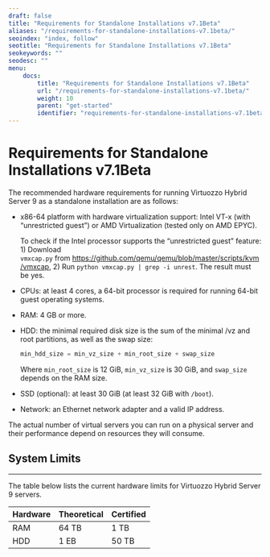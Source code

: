 ```yaml
---
draft: false
title: "Requirements for Standalone Installations v7.1Beta"
aliases: "/requirements-for-standalone-installations-v7.1beta/"
seoindex: "index, follow"
seotitle: "Requirements for Standalone Installations v7.1Beta"
seokeywords: ""
seodesc: ""
menu:
    docs:
        title: "Requirements for Standalone Installations v7.1Beta"
        url: "/requirements-for-standalone-installations-v7.1beta/"
        weight: 10
        parent: "get-started"
        identifier: "requirements-for-standalone-installations-v7.1beta.md"
---
```

# Requirements for Standalone Installations v7.1Beta

The recommended hardware requirements for running Virtuozzo Hybrid Server 9 as a standalone installation are as follows:

-   x86-64 platform with hardware virtualization support: Intel VT-x (with “unrestricted guest”) or AMD Virtualization (tested only on AMD EPYC).

    To check if the Intel processor supports the “unrestricted guest” feature: 1) Download `vmxcap.py` from <https://github.com/qemu/qemu/blob/master/scripts/kvm/vmxcap>, 2) Run `python vmxcap.py | grep -i unrest`. The result must be yes.

-   CPUs: at least 4 cores, a 64-bit processor is required for running 64-bit guest operating systems.
-   RAM: 4 GB or more.
-   HDD: the minimal required disk size is the sum of the minimal /vz and root partitions, as well as the swap size:

    ``` java
    min_hdd_size = min_vz_size + min_root_size + swap_size
    ```

    Where `min_root_size` is 12 GiB, `min_vz_size` is 30 GiB, and `swap_size` depends on the RAM size. 

-   SSD (optional): at least 30 GiB (at least 32 GiB with `/boot`).
-   Network: an Ethernet network adapter and a valid IP address.

The actual number of virtual servers you can run on a physical server and their performance depend on resources they will consume.

## System Limits

------------------------------------------------------------------------

The table below lists the current hardware limits for Virtuozzo Hybrid Server 9 servers.

| Hardware | Theoretical | Certified |
|----------|-------------|-----------|
| RAM      | 64 TB       | 1 TB      |
| HDD      | 1 EB        | 50 TB     |


